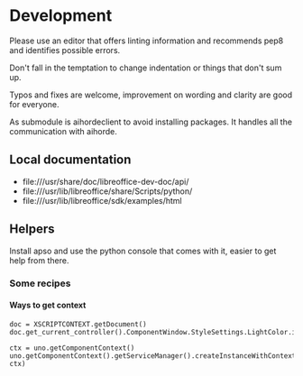 # Development

Please use an editor that offers linting information and
recommends pep8 and identifies possible errors.

Don't fall in the temptation to change indentation or things that
don't sum up.

Typos and fixes are welcome, improvement on wording and clarity are
good for everyone.

As submodule is aihordeclient to avoid installing packages. It handles
all the communication with aihorde.


## Local documentation

* file:///usr/share/doc/libreoffice-dev-doc/api/
* file:///usr/lib/libreoffice/share/Scripts/python/
* file:///usr/lib/libreoffice/sdk/examples/html


## Helpers

Install apso and use the python console that comes with it, easier
to get help from there.

### Some recipes

#### Ways to get context

```
doc = XSCRIPTCONTEXT.getDocument()
doc.get_current_controller().ComponentWindow.StyleSettings.LightColor.is_dark()

ctx = uno.getComponentContext()
uno.getComponentContext().getServiceManager().createInstanceWithContext("com.sun.star.frame.Desktop", ctx)
```

